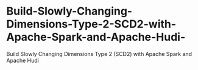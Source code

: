 # Build-Slowly-Changing-Dimensions-Type-2-SCD2-with-Apache-Spark-and-Apache-Hudi-
Build Slowly Changing Dimensions Type 2 (SCD2) with Apache Spark and Apache Hudi 
